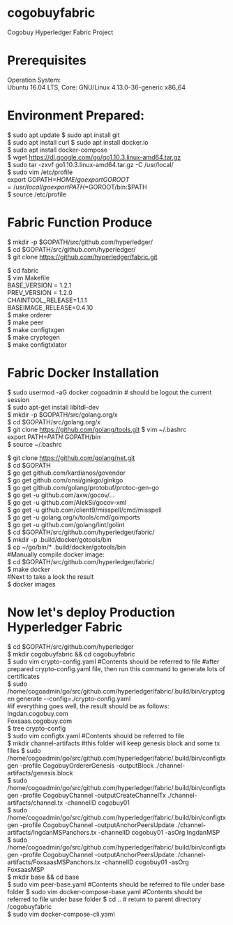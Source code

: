 # cogobuyfabric
Cogobuy Hyperledger Fabric Project

# Prerequisites  
Operation System:  
Ubuntu 16.04 LTS, Core: GNU/Linux 4.13.0-36-generic x86_64  

# Environment Prepared:  
$ sudo apt update
$ sudo apt install git  
$ sudo apt install curl
$ sudo apt install docker.io  
$ sudo apt install docker-compose  
$ wget https://dl.google.com/go/go1.10.3.linux-amd64.tar.gz  
$ sudo tar -zxvf go1.10.3.linux-amd64.tar.gz -C /usr/local/  
$ sudo vim /etc/profile  
         export GOPATH=$HOME/go  
         export GOROOT=/usr/local/go  
         export PATH=$GOROOT/bin:$PATH  
$ source /etc/profile  

# Fabric Function Produce  
$ mkdir -p $GOPATH/src/github.com/hyperledger/  
$ cd $GOPATH/src/github.com/hyperledger/  
$ git clone https://github.com/hyperledger/fabric.git

$ cd fabric  
$ vim Makefile  
         BASE_VERSION = 1.2.1  
         PREV_VERSION = 1.2.0    
         CHAINTOOL_RELEASE=1.1.1  
         BASEIMAGE_RELEASE=0.4.10  
$ make orderer  
$ make peer  
$ make configtxgen  
$ make cryptogen  
$ make configtxlator  


# Fabric Docker Installation
$ sudo usermod -aG docker cogoadmin         # should be logout the current session  
$ sudo apt-get install libltdl-dev  
$ mkdir -p $GOPATH/src/golang.org/x    
$ cd $GOPATH/src/golang.org/x       
$ git clone https://github.com/golang/tools.git
$ vim ~/.bashrc     
         export PATH=$PATH:$GOPATH/bin    
$ source ~/.bashrc   

$ git clone https://github.com/golang/net.git   
$ cd $GOPATH     
$ go get github.com/kardianos/govendor   
$ go get github.com/onsi/ginkgo/ginkgo   
$ go get github.com/golang/protobuf/protoc-gen-go    
$ go get -u github.com/axw/gocov/...    
$ go get -u github.com/AlekSi/gocov-xml    
$ go get -u github.com/client9/misspell/cmd/misspell     
$ go get -u golang.org/x/tools/cmd/goimports     
$ go get -u github.com/golang/lint/golint   
$ cd $GOPATH/src/github.com/hyperledger/fabric/    
$ mkdir -p .build/docker/gotools/bin   
$ cp ~/go/bin/* .build/docker/gotools/bin    
#Manually compile docker image:    
$ cd $GOPATH/src/github.com/hyperledger/fabric/      
$ make docker   
#Next to take a look the result  
$ docker images   

# Now let's deploy Production Hyperledger Fabric    
$ cd $GOPATH/src/github.com/hyperledger       
$ mkdir cogobuyfabric && cd cogobuyfabric     
$ sudo vim crypto-config.yaml          #Contents should be referred to file 
#after prepared crypto-config.yaml file, then run this command to generate lots of certificates    
$ sudo /home/cogoadmin/go/src/github.com/hyperledger/fabric/.build/bin/cryptogen generate --config=./crypto-config.yaml      
#if everything goes well, the result should be as follows:
Ingdan.cogobuy.com    
Foxsaas.cogobuy.com    
$ tree crypto-config   
$ sudo vim configtx.yaml             #Contents should be referred to file     
$ mkdir channel-artifacts            #this folder will keep genesis block and some tx files
$ sudo /home/cogoadmin/go/src/github.com/hyperledger/fabric/.build/bin/configtxgen -profile CogobuyOrdererGenesis -outputBlock ./channel-artifacts/genesis.block     
$ sudo /home/cogoadmin/go/src/github.com/hyperledger/fabric/.build/bin/configtxgen -profile CogobuyChannel -outputCreateChannelTx ./channel-artifacts/channel.tx -channelID cogobuy01   
$ sudo /home/cogoadmin/go/src/github.com/hyperledger/fabric/.build/bin/configtxgen -profile CogobuyChannel -outputAnchorPeersUpdate ./channel-artifacts/IngdanMSPanchors.tx -channelID cogobuy01 -asOrg IngdanMSP  
$ sudo /home/cogoadmin/go/src/github.com/hyperledger/fabric/.build/bin/configtxgen -profile CogobuyChannel -outputAnchorPeersUpdate ./channel-artifacts/FoxsaasMSPanchors.tx -channelID cogobuy01 -asOrg FoxsaasMSP   
$ mkdir base && cd base    
$ sudo vim peer-base.yaml      #Contents should be referred to file under base folder
$ sudo vim docker-compose-base.yaml   #Contents should be referred to file under base folder
$ cd ..        # return to parent directory /cogobuyfabric    
$ sudo vim docker-compose-cli.yaml   







